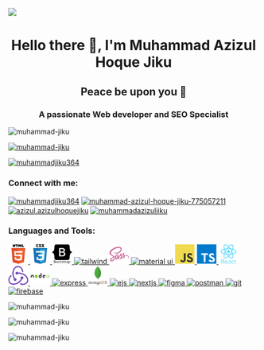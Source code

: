 ![](https://media.licdn.com/dms/image/D5616AQFsavyfLviZLg/profile-displaybackgroundimage-shrink_350_1400/0/1669779566827?e=1683763200&v=beta&t=2-qFaOmH6gUmStXHKm5eCl78Eup1WWueD46b-_UDpOw)
<h1 align="center">Hello there 👋, I'm Muhammad Azizul Hoque Jiku</h1>
<h2 align="center">Peace be upon you 🌻</h3>
<h3 align="center">A passionate Web developer and SEO Specialist</h3>

<p align="left"> <img src="https://komarev.com/ghpvc/?username=muhammad-jiku&label=Profile%20views&color=0e75b6&style=flat" alt="muhammad-jiku" /> </p>

<p align="left"> <a href="https://github.com/ryo-ma/github-profile-trophy"><img src="https://github-profile-trophy.vercel.app/?username=muhammad-jiku" alt="muhammad-jiku" /></a> </p>

<p align="left"> <a href="https://twitter.com/muhammadjiku364" target="blank"><img src="https://img.shields.io/twitter/follow/muhammadjiku364?logo=twitter&style=for-the-badge" alt="muhammadjiku364" /></a> </p>

<h3 align="left">Connect with me:</h3>
<p align="left">
<a href="https://twitter.com/muhammadjiku364" target="blank"><img align="center" src="https://raw.githubusercontent.com/rahuldkjain/github-profile-readme-generator/master/src/images/icons/Social/twitter.svg" alt="muhammadjiku364" height="30" width="40" /></a>
<a href="https://linkedin.com/in/muhammad-azizul-hoque-jiku-775057211" target="blank"><img align="center" src="https://raw.githubusercontent.com/rahuldkjain/github-profile-readme-generator/master/src/images/icons/Social/linked-in-alt.svg" alt="muhammad-azizul-hoque-jiku-775057211" height="30" width="40" /></a>
<a href="https://fb.com/azizul.azizulhoquejiku" target="blank"><img align="center" src="https://raw.githubusercontent.com/rahuldkjain/github-profile-readme-generator/master/src/images/icons/Social/facebook.svg" alt="azizul.azizulhoquejiku" height="30" width="40" /></a>
<a href="https://instagram.com/muhammadazizuljiku" target="blank"><img align="center" src="https://raw.githubusercontent.com/rahuldkjain/github-profile-readme-generator/master/src/images/icons/Social/instagram.svg" alt="muhammadazizuljiku" height="30" width="40" /></a>
</p>

<h3 align="left">Languages and Tools:</h3>
<p align="left">  
  <a href="https://www.w3.org/html/" target="_blank" rel="noreferrer"> 
    <img src="https://raw.githubusercontent.com/devicons/devicon/master/icons/html5/html5-original-wordmark.svg" alt="html5" title="html5" width="40" height="40"/> 
  </a> 
  <a href="https://www.w3schools.com/css/" target="_blank" rel="noreferrer"> 
    <img src="https://raw.githubusercontent.com/devicons/devicon/master/icons/css3/css3-original-wordmark.svg" alt="css3" title="css3" width="40" height="40"/> 
  </a> 
  <a href="https://getbootstrap.com" target="_blank" rel="noreferrer"> 
    <img src="https://raw.githubusercontent.com/devicons/devicon/master/icons/bootstrap/bootstrap-plain-wordmark.svg" alt="bootstrap" title="bootstrap" width="40" height="40"/> 
  </a> 
  <a href="https://tailwindcss.com/" target="_blank" rel="noreferrer"> 
    <img src="https://www.vectorlogo.zone/logos/tailwindcss/tailwindcss-icon.svg" alt="tailwind" title="tailwind" width="40" height="40"/> 
  </a> 
  <a href="https://sass-lang.com" target="_blank" rel="noreferrer"> 
    <img src="https://raw.githubusercontent.com/devicons/devicon/master/icons/sass/sass-original.svg" alt="sass" title="sass" width="40" height="40"/> 
  </a>  
  <a href="https://mui.com/" target="_blank" rel="noreferrer"> 
    <img src="https://cdn.worldvectorlogo.com/logos/material-ui-1.svg" alt="material ui" title="material ui" width="40" height="40"/> 
  </a>  
  <a href="https://developer.mozilla.org/en-US/docs/Web/JavaScript" target="_blank" rel="noreferrer"> 
    <img src="https://raw.githubusercontent.com/devicons/devicon/master/icons/javascript/javascript-original.svg" alt="javascript" title="javascript" width="40" height="40"/> 
  </a> 
  <a href="https://www.typescriptlang.org/" target="_blank" rel="noreferrer"> 
    <img src="https://raw.githubusercontent.com/devicons/devicon/master/icons/typescript/typescript-original.svg" alt="typescript" title="typescript" width="40" height="40"/> 
  </a>  
  <a href="https://reactjs.org/" target="_blank" rel="noreferrer"> 
    <img src="https://raw.githubusercontent.com/devicons/devicon/master/icons/react/react-original-wordmark.svg" alt="react" title="react" width="40" height="40"/> 
  </a> 
  <a href="https://redux.js.org" target="_blank" rel="noreferrer"> 
    <img src="https://raw.githubusercontent.com/devicons/devicon/master/icons/redux/redux-original.svg" alt="redux" title="redux" width="40" height="40"/> 
  </a> 
  <a href="https://nodejs.org" target="_blank" rel="noreferrer"> 
    <img src="https://raw.githubusercontent.com/devicons/devicon/master/icons/nodejs/nodejs-original-wordmark.svg" alt="nodejs" title="nodejs" width="40" height="40"/> 
  </a> 
  <a href="https://expressjs.com" target="_blank" rel="noreferrer"> 
    <img src="https://cdn.worldvectorlogo.com/logos/express-109.svg" alt="express" title="express" width="40" height="40"/> 
  </a> 
  <a href="https://www.mongodb.com/" target="_blank" rel="noreferrer"> 
    <img src="https://raw.githubusercontent.com/devicons/devicon/master/icons/mongodb/mongodb-original-wordmark.svg" alt="mongodb" title="mongodb" width="40" height="40"/> 
  </a> 
   <a href="https://ejs.co/" target="_blank" rel="noreferrer"> 
    <img src="https://www.svgrepo.com/show/373574/ejs.svg" alt="ejs" title="ejs" width="40" height="40"/> 
  </a>
  <a href="https://nextjs.org/" target="_blank" rel="noreferrer"> 
    <img src="https://cdn.worldvectorlogo.com/logos/next-js.svg" alt="nextjs" title="nextjs" width="40" height="40"/> 
  </a>
  <a href="https://www.figma.com/" target="_blank" rel="noreferrer"> 
    <img src="https://www.vectorlogo.zone/logos/figma/figma-icon.svg" alt="figma" title="figma" width="40" height="40"/> 
  </a>
  <a href="https://postman.com" target="_blank" rel="noreferrer"> 
    <img src="https://www.vectorlogo.zone/logos/getpostman/getpostman-icon.svg" alt="postman" title="postman" width="40" height="40"/> 
  </a> 
  <a href="https://git-scm.com/" target="_blank" rel="noreferrer"> 
    <img src="https://www.vectorlogo.zone/logos/git-scm/git-scm-icon.svg" alt="git" title="git" width="40" height="40"/> 
  </a> 
  <a href="https://firebase.google.com/" target="_blank" rel="noreferrer"> 
    <img src="https://www.vectorlogo.zone/logos/firebase/firebase-icon.svg" alt="firebase" title="firebase" width="40" height="40"/> 
  </a>
</p>

<p>
  <img src="https://github-readme-stats.vercel.app/api/top-langs?username=muhammad-jiku&show_icons=true&locale=en&layout=compact" alt="muhammad-jiku" />
</p>
<p>
  <img src="https://github-readme-stats.vercel.app/api?username=muhammad-jiku&show_icons=true&locale=en" alt="muhammad-jiku" />
</p>
<p>
  <img src="https://github-readme-streak-stats.herokuapp.com/?user=muhammad-jiku&" alt="muhammad-jiku" />
</p>
